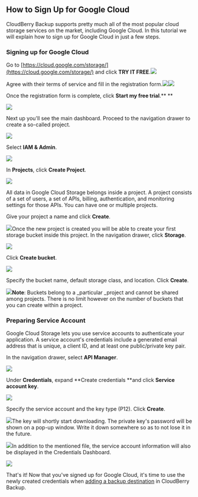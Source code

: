 ## How to Sign Up for Google Cloud

CloudBerry Backup supports pretty much all of the most popular cloud storage services on the market, including Google Cloud. In this tutorial we will explain how to sign up for Google Cloud in just a few steps.

### Signing up for Google Cloud

Go to [https://cloud.google.com/storage/](https://cloud.google.com/storage/) and click **TRY IT FREE**.![](/assets/Capture1.png)

Agree with their terms of service and fill in the registration form.![](/assets/Capture2.png)![](/assets/Capture3.png)

Once the registration form is complete, click **Start my free trial**.** **

![](/assets/Capture4.png)

Next up you'll see the main dashboard. Proceed to the navigation drawer to create a so-called project.

![](/assets/Capture5.png)

Select **IAM & Admin**.

![](/assets/Capture6.png)

In **Projects**, click **Create Project**.

![](/assets/Capture7.png)

All data in Google Cloud Storage belongs inside a project. A project consists of a set of users, a set of APIs, billing, authentication, and monitoring settings for those APIs. You can have one or multiple projects.

Give your project a name and click **Create**.

![](/assets/Capture8.png)Once the new project is created you will be able to create your first storage bucket inside this project. In the navigation drawer, click **Storage**.

![](/assets/Capture10.png)

Click **Create bucket**.

![](/assets/Capture11.png)

Specify the bucket name, default storage class, and location. Click **Create**.

![](/assets/Capture12.png)**Note**: Buckets belong to a \_particular \_project and cannot be shared among projects. There is no limit however on the number of buckets that you can create within a project.

### Preparing Service Account

Google Cloud Storage lets you use service accounts to authenticate your application. A service account's credentials include a generated email address that is unique, a client ID, and at least one public/private key pair.

In the navigation drawer, select **API Manager**.

![](/assets/Screen-Shot-2017-03-22-at-19.49.42-624x757.png)

Under **Credentials**, expand **Create credentials **and click **Service account key**.

![](/assets/Screen-Shot-2017-03-22-at-19.54.53-1024x616.png)

Specify the service account and the key type \(P12\). Click **Create**.

![](/assets/Screen-Shot-2017-03-22-at-20.14.08-1024x459.png)The key will shortly start downloading. The private key's password will be shown on a pop-up window. Write it down somewhere so as to not lose it in the future.

![](/assets/Screen-Shot-2017-03-22-at-20.18.21-1024x434.png)In addition to the mentioned file, the service account information will also be displayed in the Credentials Dashboard.

![](/assets/Screen-Shot-2017-03-22-at-20.20.03-1024x312.png)

That's it! Now that you've signed up for Google Cloud, it's time to use the newly created credentials when [adding a backup destination](/adding-a-backup-destination.md) in CloudBerry Backup.

